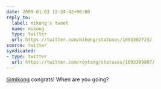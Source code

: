```yaml
---
date: 2009-01-03 12:24:42+00:00
reply_to:
  label: mikong's tweet
  name: mikong
  type: twitter
  url: https://twitter.com/mikong/statuses/1093302723/
source: twitter
syndicated:
- type: twitter
  url: https://twitter.com/roytang/statuses/1093309897/
---
```


[@mikong](https://twitter.com/mikong/) congrats! When are you going?
